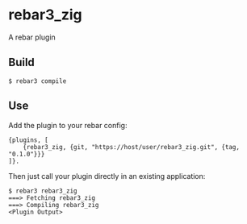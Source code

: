 rebar3_zig
=====

A rebar plugin

Build
-----

    $ rebar3 compile

Use
---

Add the plugin to your rebar config:

    {plugins, [
        {rebar3_zig, {git, "https://host/user/rebar3_zig.git", {tag, "0.1.0"}}}
    ]}.

Then just call your plugin directly in an existing application:


    $ rebar3 rebar3_zig
    ===> Fetching rebar3_zig
    ===> Compiling rebar3_zig
    <Plugin Output>
